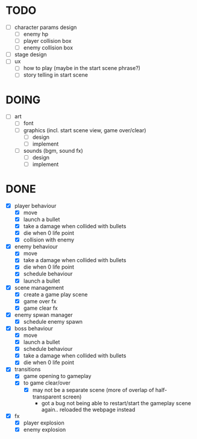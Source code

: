 <!-- 
    theme: JUNK WITH DIGNITY
      player rides on a beat up old spaceship that's been used for a long time.
      if player takes a damage, player dies.
    user story:
    1. start a scene
    2. loop (beat a boss) :
       1. dodge enemy bullets
       2. if (!dodged)
          1. take a damage
       3. attack enemies
       4. if (dead)
          1. end game
    3. clear
    note:
      circular bullet please
 -->
# TODO
 - [ ] character params design
   - [ ] enemy hp
   - [ ] player collision box
   - [ ] enemy collision box
 - [ ] stage design
 - [ ] ux
   - [ ] how to play (maybe in the start scene phrase?)
   - [ ] story telling in start scene
# DOING
 - [ ] art
   - [ ] font
   - [ ] graphics (incl. start scene view, game over/clear)
     - [ ] design
     - [ ] implement
   - [ ] sounds (bgm, sound fx)
     - [ ] design
     - [ ] implement
# DONE
- [x] player behaviour
  - [x] move
  - [x] launch a bullet
  - [x] take a damage when collided with bullets
  - [x] die when 0 life point
  - [x] collision with enemy
- [x] enemy behaviour
  - [x] move
  - [x] take a damage when collided with bullets
  - [x] die when 0 life point
  - [x] schedule behaviour
  - [x] launch a bullet
- [x] scene management
  - [x] create a game play scene
  - [x] game over fx
  - [x] game clear fx
- [x] enemy spwan manager
  - [x] schedule enemy spawn
- [x] boss behaviour
  - [x] move
  - [x] launch a bullet
  - [x] schedule behaviour
  - [x] take a damage when collided with bullets
  - [x] die when 0 life point
- [x] transitions
   - [x] game opening to gameplay
   - [x] to game clear/over
     - [x] may not be a separate scene (more of overlap of half-transparent screen)
       - got a bug not being able to restart/start the gameplay scene again.. reloaded the webpage instead
 - [x] fx
   - [x] player explosion
   - [x] enemy explosion